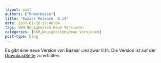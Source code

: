 ```yaml
---
layout: post
authors: ["khmarbaise"]
title: "Bazaar Release  0.14"
date: 2007-01-28 17:40:04
tags: SKM,Neuigkeiten,Neue Versionen
categories: [SKM,Neuigkeiten,Neue Versionen]
post-type: blog
---
```

Es gibt eine neue Version von Bazaar und zwar 0.14. Die Version ist auf der [DownloadSeite](http://bazaar-vcs.org/Download) zu erhalten.
